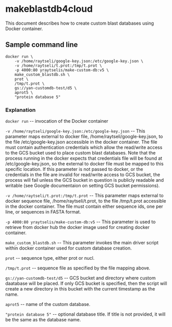 # makeblastdb4cloud

This document describes how to create custom blast databases using Docker container.

## Sample command line

    docker run \
        -v /home/raytseli/google-key.json:/etc/google-key.json \
        -v /home/raytseli/t.prot:/tmp/t.prot \
        -p 4000:80 yraytselis/make-custom-db:v5 \
        make_custom_blastdb.sh \
        prot \
        /tmp/t.prot \
        gs://yan-customdb-test/d5 \
        aprot5 \
        "protein database 5"


### Explanation

`docker run`  -- invocation of the Docker container

`-v /home/raytseli/google-key.json:/etc/google-key.json`
    -- This parameter maps external to docker file, /home/raytseli/google-key.json, to the file /etc/google-key.json accessible in the docker container.
    The file must contain authentication credentials which allow the read/write access to the GCS bucket used to place custom blast databases.
    Note that the process running in the docker expects that credentials file will be found at /etc/google-key.json, so the external to docker file 
    must be mapped to this specific location.  If this parameter is not passed to docker, or the credentials in the file are invalid for read/write 
    access to GCS bucket, the process will fail unless the GCS bucket in question is publicly readable and writable 
    (see Google documentaion on setting GCS bucket permissions).

`-v /home/raytseli/t.prot:/tmp/t.prot`
    -- This parameter maps external to docker sequence file, /home/raytseli/t.prot, to the file /tmp/t.prot accessible in the docker container.
    The file must contain either sequence ids, one per line, or sequences in FASTA format. 

`-p 4000:80 yraytselis/make-custom-db:v5`
    -- This parameter is used to retrieve from docker hub the docker image used for creating docker container.

`make_custom_blastdb.sh`
    -- This parameter invokes the main driver script within docker container used for custom database creation.

`prot` -- sequence type, either prot or nucl.

`/tmp/t.prot` -- sequence file as specified by the file mapping above.

`gs://yan-customdb-test/d5`
    -- GCS bucket and directory where custom daatabase will be placed. 
    If only GCS bucket is specified, then the script will create a new directory in this bucket with the current timestamp as the name.

`aprot5` -- name of the custom database.

`"protein database 5"` -- optional database title. If title is not provided, it will be the same as the database name.
